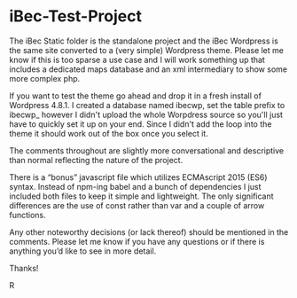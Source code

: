 # iBec-Test-Project

The iBec Static folder is the standalone project and the iBec Wordpress is the same site converted to a (very simple) Wordpress theme. Please let me know if this is too sparse a use case and I will work something up that includes a dedicated maps database and an xml intermediary to show some more complex php.

If you want to test the theme go ahead and drop it in a fresh install of Wordpress 4.8.1. I created a database named ibecwp, set the table prefix to ibecwp_ however I didn't upload the whole Worpdress source so you'll just have to quickly set it up on your end. Since I didn't add the loop into the theme it should work out of the box once you select it.
                                                 
The comments throughout are slightly more conversational and descriptive than normal reflecting the nature of the project.

There is a “bonus” javascript file which utilizes ECMAscript 2015 (ES6) syntax. Instead of npm-ing babel and a bunch of dependencies I just included both files to keep it simple and lightweight. The only significant differences are the use of const rather than var and a couple of arrow functions.

Any other noteworthy decisions (or lack thereof) should be mentioned in the comments. Please let me know if you have any questions or if there is anything you’d like to see in more detail.

Thanks!

R


